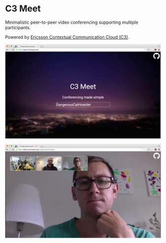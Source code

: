 # C3 Meet
Minimalistic peer-to-peer video conferencing supporting multiple participants.

Powered by [Ericsson Contextual Communication Cloud (C3)](https://discuss.c3.ericsson.net).

![Setting up a room](./screenshot-setup.png)

![Meeting with four participants](./screenshot-meeting.png)
